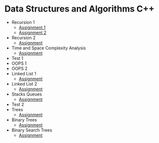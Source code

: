 # Data Structures and Algorithms C++

- Recursion 1
  - [Assignment 1](https://github.com/shivamaggarwal513/Coding-Ninjas/tree/main/Data%20Structures%20and%20Algorithms%20CPP/03%20Recursion%201/Assignment%201)
  - [Assignment 2](https://github.com/shivamaggarwal513/Coding-Ninjas/tree/main/Data%20Structures%20and%20Algorithms%20CPP/03%20Recursion%201/Assignment%202)
- Recursion 2
  - [Assignment](https://github.com/shivamaggarwal513/Coding-Ninjas/tree/main/Data%20Structures%20and%20Algorithms%20CPP/04%20Recursion%202/Assignment)
- Time and Space Complexity Analysis
  - [Assignment](https://github.com/shivamaggarwal513/Coding-Ninjas/tree/main/Data%20Structures%20and%20Algorithms%20CPP/05%20Time%20and%20Space%20Complexity%20Analysis/Assignment)
- Test 1
- OOPS 1
- OOPS 2
- Linked List 1
  - [Assignment](https://github.com/shivamaggarwal513/Coding-Ninjas/tree/main/Data%20Structures%20and%20Algorithms%20CPP/09%20Linked%20List%201/Assignment)
- Linked List 2
  - [Assignment](https://github.com/shivamaggarwal513/Coding-Ninjas/tree/main/Data%20Structures%20and%20Algorithms%20CPP/10%20Linked%20List%202/Assignment)
- Stacks Queues
  - [Assignment](https://github.com/shivamaggarwal513/Coding-Ninjas/tree/main/Data%20Structures%20and%20Algorithms%20CPP/11%20Stacks%20Queues/Assignment)
- Test 2
- Trees
  - [Assignment](https://github.com/shivamaggarwal513/Coding-Ninjas/tree/main/Data%20Structures%20and%20Algorithms%20CPP/13%20Trees/Assignment)
- Binary Trees
  - [Assignment](https://github.com/shivamaggarwal513/Coding-Ninjas/tree/main/Data%20Structures%20and%20Algorithms%20CPP/14%20Binary%20Trees/Assignment)
- Binary Search Trees
  - [Assignment](https://github.com/shivamaggarwal513/Coding-Ninjas/tree/main/Data%20Structures%20and%20Algorithms%20CPP/15%20Binary%20Search%20Trees/Assignment)
  